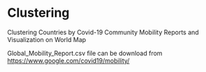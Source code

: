 # Clustering
Clustering Countries by Covid-19 Community Mobility Reports and Visualization on World Map

Global_Mobility_Report.csv file can be download from https://www.google.com/covid19/mobility/
